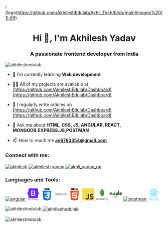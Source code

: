 ![logo(https://github.com/AkhileshEdulab/Akhil_Tech/blob/main/images%20(1).jfif)

<h1 align="center">Hi 👋, I'm Akhilesh Yadav</h1>
<h3 align="center">A passionate frontend developer from India</h3>

<p align="left"> <img src="https://komarev.com/ghpvc/?username=akhileshedulab&label=Profile%20views&color=0e75b6&style=flat" alt="akhileshedulab" /> </p>

- 🌱 I’m currently learning **Web development**

- 👨‍💻 All of my projects are available at [https://github.com/AkhileshEdulab/Dashboard](https://github.com/AkhileshEdulab/Dashboard)

- 📝 I regularly write articles on [https://github.com/AkhileshEdulab/Dashboard](https://github.com/AkhileshEdulab/Dashboard)

- 💬 Ask me about **HTML, CSS, JS, ANGULAR, REACT, MONGODB,EXPRESS.JS,POSTMAN**

- 📫 How to reach me **ay6763354@gmail.com**

<h3 align="left">Connect with me:</h3>
<p align="left">
<a href="https://linkedin.com/in/akhilesh" target="blank"><img align="center" src="https://raw.githubusercontent.com/rahuldkjain/github-profile-readme-generator/master/src/images/icons/Social/linked-in-alt.svg" alt="akhilesh" height="30" width="40" /></a>
<a href="https://fb.com/akhilesh yadav" target="blank"><img align="center" src="https://raw.githubusercontent.com/rahuldkjain/github-profile-readme-generator/master/src/images/icons/Social/facebook.svg" alt="akhilesh yadav" height="30" width="40" /></a>
<a href="https://instagram.com/akhil_yadav_raj" target="blank"><img align="center" src="https://raw.githubusercontent.com/rahuldkjain/github-profile-readme-generator/master/src/images/icons/Social/instagram.svg" alt="akhil_yadav_raj" height="30" width="40" /></a>
</p>

<h3 align="left">Languages and Tools:</h3>
<p align="left"> <a href="https://angular.io" target="_blank" rel="noreferrer"> <img src="https://angular.io/assets/images/logos/angular/angular.svg" alt="angular" width="40" height="40"/> </a> <a href="https://getbootstrap.com" target="_blank" rel="noreferrer"> <img src="https://raw.githubusercontent.com/devicons/devicon/master/icons/bootstrap/bootstrap-plain-wordmark.svg" alt="bootstrap" width="40" height="40"/> </a> <a href="https://www.w3schools.com/css/" target="_blank" rel="noreferrer"> <img src="https://raw.githubusercontent.com/devicons/devicon/master/icons/css3/css3-original-wordmark.svg" alt="css3" width="40" height="40"/> </a> <a href="https://expressjs.com" target="_blank" rel="noreferrer"> <img src="https://raw.githubusercontent.com/devicons/devicon/master/icons/express/express-original-wordmark.svg" alt="express" width="40" height="40"/> </a> <a href="https://www.w3.org/html/" target="_blank" rel="noreferrer"> <img src="https://raw.githubusercontent.com/devicons/devicon/master/icons/html5/html5-original-wordmark.svg" alt="html5" width="40" height="40"/> </a> <a href="https://developer.mozilla.org/en-US/docs/Web/JavaScript" target="_blank" rel="noreferrer"> <img src="https://raw.githubusercontent.com/devicons/devicon/master/icons/javascript/javascript-original.svg" alt="javascript" width="40" height="40"/> </a> <a href="https://www.mongodb.com/" target="_blank" rel="noreferrer"> <img src="https://raw.githubusercontent.com/devicons/devicon/master/icons/mongodb/mongodb-original-wordmark.svg" alt="mongodb" width="40" height="40"/> </a> <a href="https://nodejs.org" target="_blank" rel="noreferrer"> <img src="https://raw.githubusercontent.com/devicons/devicon/master/icons/nodejs/nodejs-original-wordmark.svg" alt="nodejs" width="40" height="40"/> </a> <a href="https://postman.com" target="_blank" rel="noreferrer"> <img src="https://www.vectorlogo.zone/logos/getpostman/getpostman-icon.svg" alt="postman" width="40" height="40"/> </a> <a href="https://reactjs.org/" target="_blank" rel="noreferrer"> <img src="https://raw.githubusercontent.com/devicons/devicon/master/icons/react/react-original-wordmark.svg" alt="react" width="40" height="40"/> </a> </p>

<p><img align="left" src="https://github-readme-stats.vercel.app/api/top-langs?username=akhileshedulab&show_icons=true&locale=en&layout=compact" alt="akhileshedulab" /></p>

<p>&nbsp;<img align="center" src="https://github-readme-stats.vercel.app/api?username=akhileshedulab&show_icons=true&locale=en" alt="akhileshedulab" /></p>

<p><img align="center" src="https://github-readme-streak-stats.herokuapp.com/?user=akhileshedulab&" alt="akhileshedulab" /></p>
